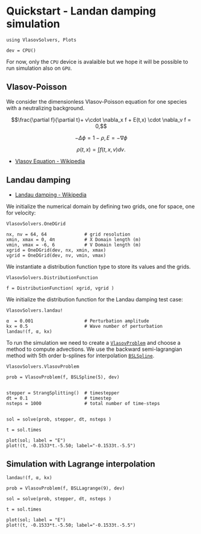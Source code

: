 # Quickstart - Landan damping simulation

```@example 1
using VlasovSolvers, Plots

dev = CPU()
```

For now, only the `CPU` device is avalaible but we hope it will be possible 
to run simulation also on `GPU`. 

## Vlasov-Poisson 

We consider the dimensionless Vlasov-Poisson equation for one species
with a neutralizing background.

```math
\frac{\partial f}{\partial t}+ v\cdot \nabla_x f + E(t,x) \cdot \nabla_v f = 0,
```

```math
- \Delta \phi = 1 - \rho, E = - \nabla \phi
```

```math
\rho(t,x)  =  \int f(t,x,v)dv.
```

- [Vlasov Equation - Wikipedia](https://en.wikipedia.org/wiki/Vlasov_equation)


## Landau damping

- [Landau damping - Wikipedia](https://en.wikipedia.org/wiki/Landau_damping)

We initialize the numerical domain by defining two grids, one for space, one for velocity:

```@docs
VlasovSolvers.OneDGrid
```

```@example 1
nx, nv = 64, 64              # grid resolution
xmin, xmax = 0, 4π           # X Domain length (m)
vmin, vmax = -6, 6           # V Domain length (m)
xgrid = OneDGrid(dev, nx, xmin, xmax)
vgrid = OneDGrid(dev, nv, vmin, vmax)
```

We instantiate a distribution function type to store its values and the grids.

```@docs
VlasovSolvers.DistributionFunction
```

```@example 1
f = DistributionFunction( xgrid, vgrid )
```

We initialize the distribution function for the Landau damping test case:

```@docs
VlasovSolvers.landau!
```

```@example 1
α  = 0.001                   # Perturbation amplitude
kx = 0.5                     # Wave number of perturbation
landau!(f, α, kx)
```

To run the simulation we need to create a [`VlasovProblem`](@ref) and choose a 
method to compute advections. We use the backward semi-lagrangian method with 
5th order b-splines for interpolation [`BSLSpline`](@ref).

```@docs
VlasovSolvers.VlasovProblem
```

```@example 1
prob = VlasovProblem(f, BSLSpline(5), dev)
```

```@example 1

stepper = StrangSplitting()  # timestepper
dt = 0.1                     # timestep
nsteps = 1000                # total number of time-steps

```


```@example 1

sol = solve(prob, stepper, dt, nsteps )

t = sol.times

plot(sol; label = "E")
plot!(t, -0.1533*t.-5.50; label="-0.1533t.-5.5")
```

## Simulation with Lagrange interpolation

```@example 1
landau!(f, α, kx)

prob = VlasovProblem(f, BSLLagrange(9), dev)

sol = solve(prob, stepper, dt, nsteps )

t = sol.times

plot(sol; label = "E")
plot!(t, -0.1533*t.-5.50; label="-0.1533t.-5.5")
```
